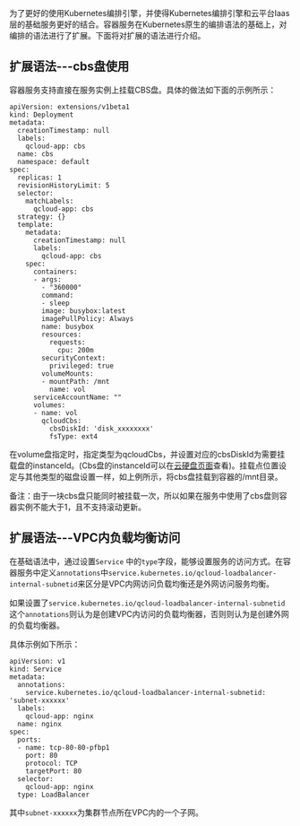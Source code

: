 为了更好的使用Kubernetes编排引擎，并使得Kubernetes编排引擎和云平台Iaas层的基础服务更好的结合。容器服务在Kubernetes原生的编排语法的基础上，对编排的语法进行了扩展。下面将对扩展的语法进行介绍。

## 扩展语法---cbs盘使用

容器服务支持直接在服务实例上挂载CBS盘。具体的做法如下面的示例所示：

```
apiVersion: extensions/v1beta1
kind: Deployment
metadata:
  creationTimestamp: null
  labels:
    qcloud-app: cbs
  name: cbs
  namespace: default
spec:
  replicas: 1
  revisionHistoryLimit: 5
  selector:
    matchLabels:
      qcloud-app: cbs
  strategy: {}
  template:
    metadata:
      creationTimestamp: null
      labels:
        qcloud-app: cbs
    spec:
      containers:
      - args:
        - "360000"
        command:
        - sleep
        image: busybox:latest
        imagePullPolicy: Always
        name: busybox
        resources:
          requests:
            cpu: 200m
        securityContext:
          privileged: true
        volumeMounts:
        - mountPath: /mnt
          name: vol
      serviceAccountName: ""
      volumes:
      - name: vol
        qcloudCbs:
          cbsDiskId: 'disk_xxxxxxxx'
          fsType: ext4
```

在volume盘指定时，指定类型为qcloudCbs，并设置对应的cbsDiskId为需要挂载盘的instanceId。(Cbs盘的instanceId可以在[云硬盘页面][1]查看)。挂载点位置设定与其他类型的磁盘设置一样，如上例所示，将cbs盘挂载到容器的/mnt目录。

备注：由于一块cbs盘只能同时被挂载一次，所以如果在服务中使用了cbs盘则容器实例不能大于1，且不支持滚动更新。

## 扩展语法---VPC内负载均衡访问

在基础语法中，通过设置`Service` 中的`type`字段，能够设置服务的访问方式。在容器服务中定义`annotations`中`service.kubernetes.io/qcloud-loadbalancer-internal-subnetid`来区分是VPC内网访问负载均衡还是外网访问服务均衡。

如果设置了`service.kubernetes.io/qcloud-loadbalancer-internal-subnetid`这个`annotations`则认为是创建VPC内访问的负载均衡器，否则则认为是创建外网的负载均衡器。

具体示例如下所示：
```
apiVersion: v1
kind: Service
metadata:
  annotations:
    service.kubernetes.io/qcloud-loadbalancer-internal-subnetid: 'subnet-xxxxxx'
  labels:
    qcloud-app: nginx
  name: nginx
spec:
  ports:
  - name: tcp-80-80-pfbp1
    port: 80
    protocol: TCP
    targetPort: 80
  selector:
    qcloud-app: nginx
  type: LoadBalancer
```
其中`subnet-xxxxxx`为集群节点所在VPC内的一个子网。

[1]: https://console.cloud.tencent.com/cvm/cbs




